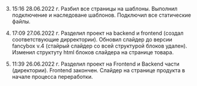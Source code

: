 3. 15:16 28.06.2022 г.
    Разбил все страницы на шаблоны. Выполнил подключение и наследоване шаблонов.
    Подключил все статические файлы.

2.  17:09 27.06.2022 г. 
    Разделил проект на backend и frontend (создал соответствующие дирректории).
    Обновил слайдер до версии fancybox v.4 (стайрый слайдер со всей структурой блоков удален). 
    Изменил структуту html блоков слайдера на странице товара.
    
1.  11:39 26.06.2022 г. 
    Разделил проект на Frontend и Backend части (директории). Frontend закончен. 
    Слайдер на странице продукта в начале процесса переработки. 